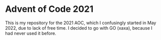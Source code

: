 # Advent of Code 2021
This is my repository for the 2021 AOC, which I confusingly started in May 2022, due to lack of free time. I decided to go with GO (xaxa), because I had never used it before. 
